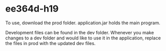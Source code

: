 # ee364d-h19

To use, download the prod folder. application.jar holds the main program.

Development files can be found in the dev folder. Whenever you make changes to a 
dev folder and would like to use it in the application, replace the files in prod 
with the updated dev files. 